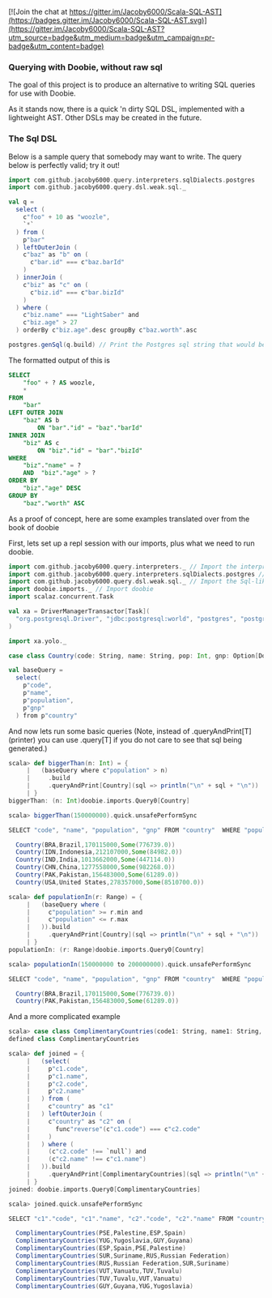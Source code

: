 

[![Join the chat at https://gitter.im/Jacoby6000/Scala-SQL-AST](https://badges.gitter.im/Jacoby6000/Scala-SQL-AST.svg)](https://gitter.im/Jacoby6000/Scala-SQL-AST?utm_source=badge&utm_medium=badge&utm_campaign=pr-badge&utm_content=badge)

### Querying with Doobie, without raw sql

The goal of this project is to produce an alternative to writing SQL queries for use with Doobie.

As it stands now, there is a quick 'n dirty SQL DSL, implemented with a lightweight AST. Other DSLs may be created in the future.

### The Sql DSL

Below is a sample query that somebody may want to write. The query below is perfectly valid; try it out!

```scala
import com.github.jacoby6000.query.interpreters.sqlDialects.postgres
import com.github.jacoby6000.query.dsl.weak.sql._

val q =
  select (
    c"foo" + 10 as "woozle",
    `*`
  ) from ( 
    p"bar" 
  ) leftOuterJoin (
    c"baz" as "b" on (
      c"bar.id" === c"baz.barId"
    )
  ) innerJoin (
    c"biz" as "c" on (
      c"biz.id" === c"bar.bizId"
    ) 
  ) where (
    c"biz.name" === "LightSaber" and
    c"biz.age" > 27
  ) orderBy c"biz.age".desc groupBy c"baz.worth".asc

postgres.genSql(q.build) // Print the Postgres sql string that would be created by this query
```

The formatted output of this is

```sql
SELECT
    "foo" + ? AS woozle,
    * 
FROM
    "bar" 
LEFT OUTER JOIN
    "baz" AS b 
        ON "bar"."id" = "baz"."barId" 
INNER JOIN
    "biz" AS c 
        ON "biz"."id" = "bar"."bizId" 
WHERE
    "biz"."name" = ?
    AND  "biz"."age" > ? 
ORDER BY
    "biz"."age" DESC 
GROUP BY
    "baz"."worth" ASC
```

As a proof of concept, here are some examples translated over from the book of doobie

First, lets set up a repl session with our imports, plus what we need to run doobie.

```scala
import com.github.jacoby6000.query.interpreters._ // Import the interpreters
import com.github.jacoby6000.query.interpreters.sqlDialects.postgres // Use postgres
import com.github.jacoby6000.query.dsl.weak.sql._ // Import the Sql-like weakly typed DSL.
import doobie.imports._ // Import doobie
import scalaz.concurrent.Task 

val xa = DriverManagerTransactor[Task](
  "org.postgresql.Driver", "jdbc:postgresql:world", "postgres", "postgres"
)

import xa.yolo._

case class Country(code: String, name: String, pop: Int, gnp: Option[Double])

val baseQuery =
  select(
    p"code",
    p"name",
    p"population",
    p"gnp"
  ) from p"country"
```

And now lets run some basic queries (Note, instead of .queryAndPrint\[T\]\(printer\) you can use .query[T] if you do not care to see that sql being generated.) 

```scala
scala> def biggerThan(n: Int) = {
     |   (baseQuery where c"population" > n)
     |     .build
     |     .queryAndPrint[Country](sql => println("\n" + sql + "\n"))
     | }
biggerThan: (n: Int)doobie.imports.Query0[Country]

scala> biggerThan(150000000).quick.unsafePerformSync

SELECT "code", "name", "population", "gnp" FROM "country"  WHERE "population" > ?

  Country(BRA,Brazil,170115000,Some(776739.0))
  Country(IDN,Indonesia,212107000,Some(84982.0))
  Country(IND,India,1013662000,Some(447114.0))
  Country(CHN,China,1277558000,Some(982268.0))
  Country(PAK,Pakistan,156483000,Some(61289.0))
  Country(USA,United States,278357000,Some(8510700.0))

scala> def populationIn(r: Range) = {
     |   (baseQuery where (
     |     c"population" >= r.min and
     |     c"population" <= r.max
     |   )).build
     |     .queryAndPrint[Country](sql => println("\n" + sql + "\n"))
     | } 
populationIn: (r: Range)doobie.imports.Query0[Country]

scala> populationIn(150000000 to 200000000).quick.unsafePerformSync

SELECT "code", "name", "population", "gnp" FROM "country"  WHERE "population" >= ?  AND  "population" <= ?

  Country(BRA,Brazil,170115000,Some(776739.0))
  Country(PAK,Pakistan,156483000,Some(61289.0))
```

And a more complicated example

```scala
scala> case class ComplimentaryCountries(code1: String, name1: String, code2: String, name2: String)
defined class ComplimentaryCountries

scala> def joined = {
     |   (select(
     |     p"c1.code",
     |     p"c1.name",
     |     p"c2.code",
     |     p"c2.name"
     |   ) from (
     |     c"country" as "c1"
     |   ) leftOuterJoin (
     |     c"country" as "c2" on (
     |       func"reverse"(c"c1.code") === c"c2.code"
     |     )
     |   ) where (
     |     (c"c2.code" !== `null`) and
     |     (c"c2.name" !== c"c1.name")
     |   )).build
     |     .queryAndPrint[ComplimentaryCountries](sql => println("\n" + sql + "\n"))
     | }
joined: doobie.imports.Query0[ComplimentaryCountries]

scala> joined.quick.unsafePerformSync

SELECT "c1"."code", "c1"."name", "c2"."code", "c2"."name" FROM "country" AS c1 LEFT OUTER JOIN "country" AS c2 ON "reverse"("c1"."code") = "c2"."code" WHERE "c2"."code" IS NOT NULL  AND  "c2"."name" <> "c1"."name"

  ComplimentaryCountries(PSE,Palestine,ESP,Spain)
  ComplimentaryCountries(YUG,Yugoslavia,GUY,Guyana)
  ComplimentaryCountries(ESP,Spain,PSE,Palestine)
  ComplimentaryCountries(SUR,Suriname,RUS,Russian Federation)
  ComplimentaryCountries(RUS,Russian Federation,SUR,Suriname)
  ComplimentaryCountries(VUT,Vanuatu,TUV,Tuvalu)
  ComplimentaryCountries(TUV,Tuvalu,VUT,Vanuatu)
  ComplimentaryCountries(GUY,Guyana,YUG,Yugoslavia)
```
